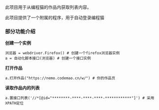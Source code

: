 此项目用于从编程猫的作品内获取列表内容。

此项目提供了一个附属的程序，用于自动登录编程猫

### 部分功能介绍

**创建一个实例**

    浏览器 = webdriver.Firefox() # 创建一个firefox浏览器实例
    a = 自动化脚本接口(浏览器) # 创建一个接口实例
**打开作品**

    a.打开作品("https://nemo.codemao.cn/w/") # 你的作品页
**读取作品内的列表**

    a.置接口列表('//*[@id="********-****-****-****-************"]') # 采用XPATH定位
